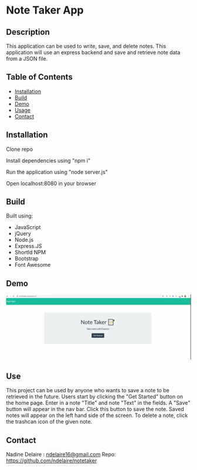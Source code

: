 #  Note Taker App

## Description

This application can be used to write, save, and delete notes. This application will use an express backend and save and retrieve note data from a JSON file.

## Table of Contents
  * [Installation](#installation)
  * [Build](#build)
  * [Demo](#demo)
  * [Usage](#usage)
  * [Contact](#contact)



## Installation

Clone repo 

Install dependencies using "npm i"

Run the application using "node server.js"

Open localhost:8080 in your browser

## Build

Built using:
* JavaScript
* jQuery
* Node.js
* Express.JS
* ShortId NPM
* Bootstrap
* Font Awesome

## Demo

![Note Taker Demo](notetaker.gif)

## Use

This project can be used by anyone who wants to save a note to be retrieved in the future. Users start by clicking the "Get Started" button on the home page. Enter in a note "Title" and note "Text" in the fields. A "Save" button will appear in the nav bar. Click this button to save the note. Saved notes will appear on the left hand side of the screen. To delete a note, click the trashcan icon of the given note.

## Contact

Nadine Delaire :  ndelaire16@gmail.com
Repo: https://github.com/ndelaire/notetaker





